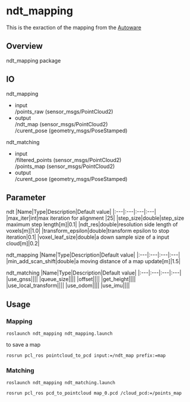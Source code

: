 ndt_mapping
====
This is the exraction of the mapping  from the [Autoware](https://github.com/autowarefoundation/autoware)

## Overview
ndt_mapping package

## IO
ndt_mapping 
- input  
/points_raw (sensor_msgs/PointCloud2)  
- output  
/ndt_map (sensor_msgs/PointCloud2)  
/curent_pose (geometry_msgs/PoseStamped) 

ndt_matching  
- input   
/filtered_points (sensor_msgs/PointCloud2)  
/points_map (sensor_msgs/PointCloud2)  
- output  
/curent_pose (geometry_msgs/PoseStamped)  

## Parameter

ndt
|Name|Type|Description|Default value|
|:---|:---|:---|:---|
|max_iter|int|max iteration for alignment |25|
|step_size|double|step_size maximum step length[m]|0.1|
|ndt_res|double|resolution side length of voxels[m]|1.0|
|transform_epsilon|double|transform epsilon to stop iteration|0.1|
|voxel_leaf_size|double|a down sample size of a input cloud[m]|0.2|

ndt_mapping 
|Name|Type|Description|Default value|
|:---|:---|:---|:---|
|min_add_scan_shift|double|a moving distance of a map update[m]|1.5|

ndt_matching 
|Name|Type|Description|Default value|
|:---|:---|:---|:---|
|use_gnss||||
|queue_size||||
|offset||||
|get_height||||
|use_local_transform||||
|use_odom||||
|use_imu||||

## Usage
### Mapping 

```
roslaunch ndt_mapping ndt_mapping.launch
```

to save a map

```
rosrun pcl_ros pointcloud_to_pcd input:=/ndt_map prefix:=map
```

### Matching


```
roslaunch ndt_mapping ndt_matching.launch
```

```
rosrun pcl_ros pcd_to_pointcloud map_0.pcd /cloud_pcd:=/points_map
```


